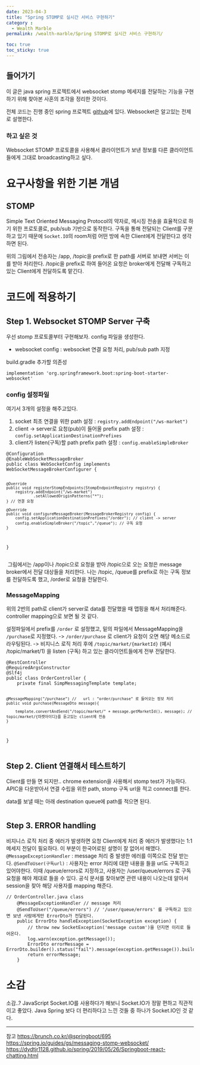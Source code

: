 ```yaml
---
date: 2023-04-3
title: "Spring STOMP로 실시간 서비스 구현하기"
category :
  - Wealth Marble
permalink: /wealth-marble/Spring STOMP로 실시간 서비스 구현하기/

toc: true
toc_sticky: true
---
```

<h2 id="들어가기">들어가기</h2>
<p>이 글은 java spring 프로젝트에서 websocket stomp 메세지를 전달하는 기능을 구현하기 위해 찾아본 사혼의 조각을 정리한 것이다.</p>
<p>전체 코드는 진행 중인 spring 프로젝트 <a href="https://github.com/Eagle2gle/wealth-marble-backend">github</a>에 있다.
Websocket은 알고있는 전제로 설명한다.</p>
<h3 id="하고-싶은-것">하고 싶은 것</h3>
<p>Websocket STOMP 프로토콜을 사용해서 클라이언트가 보낸 정보를 다른 클라이언트들에게 그대로 broadcasting하고 싶다.</p>
<h1 id="요구사항을-위한-기본-개념">요구사항을 위한 기본 개념</h1>
<h2 id="stomp">STOMP</h2>
<p>Simple Text Oriented Messaging Protocol의 약자로, 메시징 전송을 효율적으로 하기 위한 프로토콜로, pub/sub 기반으로 동작한다.
구독을 통해 전달되는 Client를 구분하고 있기 때문에 <code>Socket.IO</code>의 room처럼 어떤 방에 속한 Client에게 전달한다고 생각하면 된다.
<img alt="" src="https://velog.velcdn.com/images/kny8092/post/d65badfe-6050-4fad-ae0f-00073b77e572/image.png" /></p>
<p>위의 그림에서 전송자는 /app, /topic을 prefix로 한 path를 서버로 보내면 서버는 이를 받아 처리한다.
/topic을 prefix로 하여 들어온 요청은 broker에게 전달해 구독하고 있는 Client에게 전달하도록 맡긴다.</p>
<h1 id="코드에-적용하기">코드에 적용하기</h1>
<h2 id="step-1-websocket-stomp-server-구축">Step 1. Websocket STOMP Server 구축</h2>
<p>우선 stomp 프로토콜부터 구현해보자.
config 파일을 생성한다.</p>
<ul>
<li>websocket config : websocket 연결 요청 처리, pub/sub path 지정</li>
</ul>
<p>build.gradle 추가할 의존성</p>
<pre><code class="language-gradle">implementation 'org.springframework.boot:spring-boot-starter-websocket'</code></pre>
<h3 id="config-설정파일">config 설정파일</h3>
<p>여기서 3개의 설정을 해주고있다.</p>
<ol>
<li>socket 최초 연결을 위한 path 설정 : <code>registry.addEndpoint("/ws-market")</code></li>
<li>client -> server로 요청(pub)이 들어올 prefix path 설정 : <code>config.setApplicationDestinationPrefixes</code></li>
<li>client가 listen(구독)할 path prefix path 설정 : <code>config.enableSimpleBroker</code></li>
</ol>
<pre><code class="language-java">@Configuration
@EnableWebSocketMessageBroker
public class WebSocketConfig implements WebSocketMessageBrokerConfigurer {

    @Override
    public void registerStompEndpoints(StompEndpointRegistry registry) {
        registry.addEndpoint("/ws-market")
                .setAllowedOriginPatterns("*");
    } // 연결 요청

    @Override
    public void configureMessageBroker(MessageBrokerRegistry config) {
        config.setApplicationDestinationPrefixes("/order"); // client -> server
        config.enableSimpleBroker("/topic","/queue"); // 구독 요청
    }

}
</code></pre>
<p><img alt="" src="https://velog.velcdn.com/images/kny8092/post/ad152d16-90ad-4f2a-9226-26d8805c72c1/image.png" />
그림에서는 /app이나 /topic으로 요청을 받아 /topic으로 오는 요청은 message broker에서 전달 대상들을 처리한다.
나는 /topic, /queue를 prefix로 하는 구독 정보를 전달하도록 했고, /order로 요청을 전달한다.</p>
<h3 id="messagemapping">MessageMapping</h3>
<p>위의 2번의 path로 client가 server로 data를 전달했을 때 맵핑을 해서 처리해준다. controller mapping으로 보면 될 것 같다.</p>
<p>설정파일에서 prefix를 <code>/order</code> 로 설정했고, 밑의 파일에서 MessageMapping을 <code>/purchase</code>로 지정했다. 
-> <code>/order/purchase</code> 로 client가 요청이 오면 해당 메소드로 라우팅된다.
-> 비지니스 로직 처리 후에 <code>/topic/market/{marketId}</code> (예시 /topic/market/1) 을 listen (구독) 하고 있는 클라이언트들에게 전부 전달한다.</p>
<pre><code class="language-java">@RestController
@RequiredArgsConstructor
@Slf4j
public class OrderController {
    private final SimpMessagingTemplate template;

    @MessageMapping("/purchase") //   url : "order/purchase" 로 들어오는 정보 처리
    public void purchase(MessageDto message){

        template.convertAndSend("/topic/market/" + message.getMarketId(), message); // topic/market/{마켓아이디}를 듣고있는 client에 전송
    }

}
</code></pre>
<h2 id="step-2-client-연결해서-테스트하기">Step 2. Client 연결해서 테스트하기</h2>
<p>Client를 만들 면 되지만.. chrome extension을 사용해서 stomp test가 가능하다.
APIC을 다운받아서 연결 수립을 위한 path, stomp 구독 url을 적고 connect를 한다.</p>
<p>data를 보낼 때는 아래 destination queue에 path를 적으면 된다.</p>
<p><img alt="" src="https://velog.velcdn.com/images/kny8092/post/b41d8f19-2759-4f2b-a635-c517f04a53b0/image.gif" /></p>
<h2 id="step-3-error-handling">Step 3. ERROR handling</h2>
<p>비지니스 로직 처리 중 에러가 발생하면 요청 Client에게 처리 중 에러가 발생했다는 1:1 메세지 전달이 필요하다.
이 부분이 한국어로된 설명이 잘 없어서 해맸다.
<code>@MessageExceptionHandler</code> : message 처리 중 발생한 에러를 이쪽으로 전달 받는다.
<code>@SendToUser(구독url)</code> : 사용자는 error 처리에 대한 내용을 들을 url도 구독하고 있어야한다. 이때 /queue/errors로 지정하고, 사용자는 /user/queue/errors 로 구독 요청을 해야 제대로 들을 수 있다.
공식 문서를 찾아보면 관련 내용이 나오는데 알아서 session을 찾아 해당 사용자를 mapping 해준다.</p>
<pre><code class="language-java">// OrderController.java class
    @MessageExceptionHandler // message 처리 
    @SendToUser("/queue/errors") // '/user/queue/errors' 를 구독하고 있으면 보낸 사람에게만 ErrorDto가 전달된다.
    public ErrorDto handleException(SocketException exception) { 
        // throw new SocketException('message custom')을 던지면 이리로 들어온다.
        log.warn(exception.getMessage());
        ErrorDto errorMessage = ErrorDto.builder().status("fail").message(exception.getMessage()).build();
        return errorMessage;
    }</code></pre>
<h1 id="소감">소감</h1>
<p>소감..?
JavaScript Socket.IO를 사용하다가 해보니 Socket.IO가 정말 편하고 직관적이고 좋았다.
Java Spring 보다 더 편리하다고 느낀 것들 중 하나가 Socket.IO인 것 같다.</p>
<hr />
<p>참고
<a href="https://brunch.co.kr/@springboot/695">https://brunch.co.kr/@springboot/695</a>
<a href="https://spring.io/guides/gs/messaging-stomp-websocket/">https://spring.io/guides/gs/messaging-stomp-websocket/</a>
<a href="https://dydtjr1128.github.io/spring/2019/05/26/Springboot-react-chatting.html">https://dydtjr1128.github.io/spring/2019/05/26/Springboot-react-chatting.html</a></p>